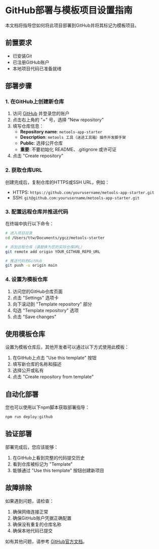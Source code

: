 # GitHub部署与模板项目设置指南

本文档将指导您如何将此项目部署到GitHub并将其标记为模板项目。

## 前置要求

- 已安装Git
- 已注册GitHub账户
- 本地项目代码已准备就绪

## 部署步骤

### 1. 在GitHub上创建新仓库

1. 访问 [GitHub](https://github.com) 并登录您的账户
2. 点击右上角的 "+" 号，选择 "New repository"
3. 填写仓库信息：
   - **Repository name**: `metools-app-starter`
   - **Description**: `metools 工具（迷途工具箱）插件开发脚手架`
   - **Public**: 选择公开仓库
   - **重要**: 不要初始化 README、.gitignore 或许可证
4. 点击 "Create repository"

### 2. 获取仓库URL

创建完成后，复制仓库的HTTPS或SSH URL，例如：
- HTTPS: `https://github.com/yourusername/metools-app-starter.git`
- SSH: `git@github.com:yourusername/metools-app-starter.git`

### 3. 配置远程仓库并推送代码

在终端中执行以下命令：

```bash
# 进入项目目录
cd /Users/ttw/Documents/ygcz/metools-starter

# 添加远程仓库（请替换为您的实际仓库URL）
git remote add origin YOUR_GITHUB_REPO_URL

# 推送代码到GitHub
git push -u origin main
```

### 4. 设置为模板仓库

1. 访问您的GitHub仓库页面
2. 点击 "Settings" 选项卡
3. 向下滚动到 "Template repository" 部分
4. 勾选 "Template repository" 选项
5. 点击 "Save changes"

## 使用模板仓库

设置为模板仓库后，其他开发者可以通过以下方式使用此模板：

1. 在GitHub上点击 "Use this template" 按钮
2. 填写新仓库的名称和描述
3. 选择公开或私有
4. 点击 "Create repository from template"

## 自动化部署

您也可以使用以下npm脚本获取部署指导：

```bash
npm run deploy:github
```

## 验证部署

部署完成后，您应该能够：

1. 在GitHub上看到完整的代码提交历史
2. 看到仓库被标记为 "Template" 
3. 能够通过 "Use this template" 按钮创建新项目

## 故障排除

如果遇到问题，请检查：

1. 确保网络连接正常
2. 确保GitHub账户凭据正确配置
3. 确保没有重复的仓库名称
4. 确保本地代码已提交

如有其他问题，请参考 [GitHub官方文档](https://docs.github.com)。